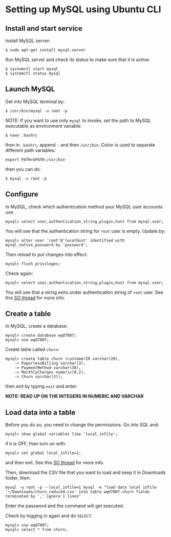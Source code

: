 # Setting up MySQL using Ubuntu CLI

## Install and start service
Install MySQL server:
```
$ sudo apt-get install mysql-server
```
Run MySQL server and check its status to make sure that it is active:
```
$ systemctl start mysql
$ systemctl status mysql
```

## Launch MySQL
Get into MySQL terminal by:
```
$ /usr/bin/mysql -u root -p
```
NOTE: If you want to use only `mysql` to invoke, set the path to MySQL executable as environment variable:
```
$ nano .bashrc
```
then in `.bashrc`, append `:` and then `/usr/bin`. Colon is used to separate different path variables:
```
export PATH=$PATH:/usr/bin
```
then you can do:
```
$ mysql -u root -p
```

## Configure
In MySQL, check which authentication method your MySQL user accounts use:
```
mysql> select user,authentication_string,plugin,host from mysql.user;
```
You will see that the authentication string for `root` user is empty. Update by:
```
mysql> alter user 'root'@'localhost' identified with mysql_native_password by 'password';
```
Then reload to put changes into effect:
```
mysql> flush privileges;
```
Check again:
```
mysql> select user,authentication_string,plugin,host from mysql.user;
```
You will see that a string exits under authentication string of `root` user. See this [SO thread](https://stackoverflow.com/questions/16556497/mysql-how-to-reset-or-change-the-mysql-root-password) for more info.

## Create a table
In MySQL, create a database:
```
mysql> create database wqd7007;
mysql> use wqd7007;
```
Create table called `churn`:
```
mysql> create table churn (customerID varchar(20),
    -> PaperlessBilling varchar(3),
    -> PaymentMethod varchar(30),
    -> MonthlyCharges numeric(8,2),
    -> Churn varchar(3));
```
then exit by typing `exit` and enter.

**NOTE: READ UP ON THE INTEGERS IN NUMERIC AND VARCHAR**

## Load data into a table
Before you do so, you need to change the permissions. Go into SQL and:
```
mysql> show global variables like 'local_infile';
```
if it is OFF, then turn on with:
```
mysql> set global local_infile=1;
```
and then exit. See this [SO thread](https://stackoverflow.com/questions/59993844/error-loading-local-data-is-disabled-this-must-be-enabled-on-both-the-client) for more info.

Then, download the CSV file that you want to load and keep it in Downloads folder, then:
```
mysql -u root -p --local_infile=1 mysql -e "load data local infile '~/Downloads/churn_reduced.csv' into table wqd7007.churn fields terminated by ',' ignore 1 lines"
```
Enter the password and the command will get executed.

Check by logging in again and do `SELECT`:
```
mysql> use wqd7007;
mysql> select * from churn;
```
